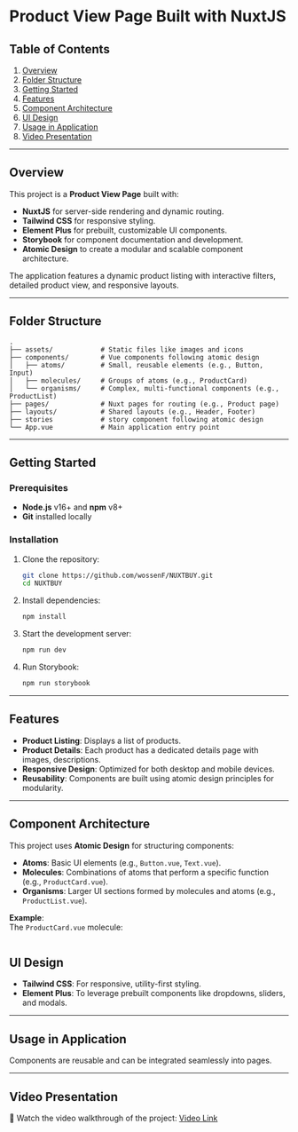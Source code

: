 # Product View Page Built with NuxtJS

## Table of Contents
1. [Overview](#overview)
2. [Folder Structure](#folder-structure)
3. [Getting Started](#getting-started)
4. [Features](#features)
5. [Component Architecture](#component-architecture)
6. [UI Design](#ui-design)
7. [Usage in Application](#usage-in-application)
8. [Video Presentation](#video-presentation)


---

## Overview

This project is a **Product View Page** built with:
- **NuxtJS** for server-side rendering and dynamic routing.
- **Tailwind CSS** for responsive styling.
- **Element Plus** for prebuilt, customizable UI components.
- **Storybook** for component documentation and development.
- **Atomic Design** to create a modular and scalable component architecture.

The application features a dynamic product listing with interactive filters, detailed product view, and responsive layouts.

---

## Folder Structure

```plaintext
.
├── assets/            # Static files like images and icons
├── components/        # Vue components following atomic design
│   ├── atoms/         # Small, reusable elements (e.g., Button, Input)
│   ├── molecules/     # Groups of atoms (e.g., ProductCard)
│   └── organisms/     # Complex, multi-functional components (e.g., ProductList)
├── pages/             # Nuxt pages for routing (e.g., Product page)
├── layouts/           # Shared layouts (e.g., Header, Footer)
├── stories            # story component following atomic design
└── App.vue            # Main application entry point
```

---

## Getting Started

### Prerequisites
- **Node.js** v16+ and **npm** v8+
- **Git** installed locally

### Installation

1. Clone the repository:
   ```bash
   git clone https://github.com/wossenF/NUXTBUY.git
   cd NUXTBUY
   ```

2. Install dependencies:
   ```bash
   npm install
   ```

3. Start the development server:
   ```bash
   npm run dev
   ```

4. Run Storybook:
   ```bash
   npm run storybook
   ```

---

## Features

- **Product Listing**: Displays a list of products.
- **Product Details**: Each product has a dedicated details page with images, descriptions.
- **Responsive Design**: Optimized for both desktop and mobile devices.
- **Reusability**: Components are built using atomic design principles for modularity.

---

## Component Architecture

This project uses **Atomic Design** for structuring components:

- **Atoms**: Basic UI elements (e.g., `Button.vue`, `Text.vue`).
- **Molecules**: Combinations of atoms that perform a specific function (e.g., `ProductCard.vue`).
- **Organisms**: Larger UI sections formed by molecules and atoms (e.g., `ProductList.vue`).

**Example**:  
The `ProductCard.vue` molecule:
```vue

```


## UI Design

- **Tailwind CSS**: For responsive, utility-first styling.
- **Element Plus**: To leverage prebuilt components like dropdowns, sliders, and modals.

---



## Usage in Application

Components are reusable and can be integrated seamlessly into pages.




---

## Video Presentation

🎥 Watch the video walkthrough of the project: [Video Link](#)

